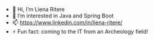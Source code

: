 - 👋 Hi, I’m Liena Ritere
- 👀 I’m interested in Java and Spring Boot
- 📫 https://www.linkedin.com/in/liena-ritere/
- ⚡ Fun fact: coming to the IT from an Archeology field!

